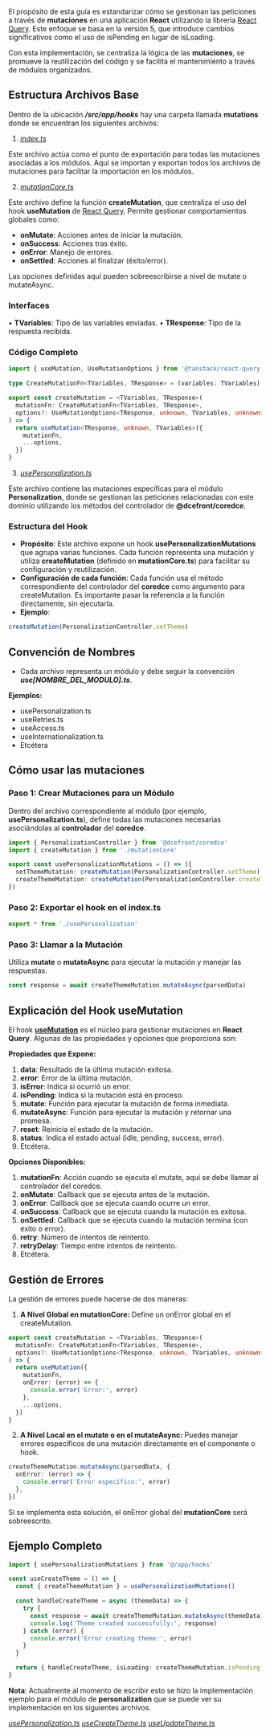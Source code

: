     
El propósito de esta guía es estandarizar cómo se gestionan las peticiones a través de **mutaciones** en una aplicación **React** utilizando la librería [React Query](https://tanstack.com/query/latest/docs/framework/react/overview). Este enfoque se basa en la versión 5, que introduce cambios significativos como el uso de isPending en lugar de isLoading.

Con esta implementación, se centraliza la lógica de las **mutaciones**, se promueve la reutilización del código y se facilita el mantenimiento a través de módulos organizados.

## Estructura Archivos Base

Dentro de la ubicación _**/src/app/hooks**_ hay una carpeta llamada **mutations** donde se encuentran los siguientes archivos:

1. [_index.ts_](https://dev.azure.com/devopsdc-1/Diners%20Blu%202.0/_git/BluAdmin?path=/src/app/hooks/mutations/index.ts)

Este archivo actúa como el punto de exportación para todas las mutaciones asociadas a los módulos. Aquí se importan y exportan todos los archivos de mutaciones para facilitar la importación en los módulos.

2. [_mutationCore.ts_](https://dev.azure.com/devopsdc-1/Diners%20Blu%202.0/_git/BluAdmin?path=/src/app/hooks/mutations/mutationCore.ts)

Este archivo define la función **createMutation**, que centraliza el uso del hook **useMutation** de [React Query](https://tanstack.com/query/v5/docs/framework/react/reference/useMutation). Permite gestionar comportamientos globales como:
- **onMutate**: Acciones antes de iniciar la mutación.
- **onSuccess**: Acciones tras éxito.
- **onError**: Manejo de errores.
- **onSettled**: Acciones al finalizar (éxito/error).
  
Las opciones definidas aquí pueden sobreescribirse a nivel de mutate o mutateAsync.

### Interfaces
• **TVariables**: Tipo de las variables enviadas.
• **TResponse**: Tipo de la respuesta recibida.

### Código Completo
```ts
import { useMutation, UseMutationOptions } from '@tanstack/react-query'

type CreateMutationFn<TVariables, TResponse> = (variables: TVariables) => Promise<TResponse>

export const createMutation = <TVariables, TResponse>(
  mutationFn: CreateMutationFn<TVariables, TResponse>,
  options?: UseMutationOptions<TResponse, unknown, TVariables, unknown>
) => {
  return useMutation<TResponse, unknown, TVariables>({
    mutationFn,
    ...options,
  })
}
```

3. [_usePersonalization.ts_](https://dev.azure.com/devopsdc-1/Diners%20Blu%202.0/_git/BluAdmin?path=/src/app/hooks/mutations/usePersonalization.ts)
  
Este archivo contiene las mutaciones específicas para el módulo **Personalization**, donde se gestionan las peticiones relacionadas con este dominio utilizando los métodos del controlador de **@dcefront/coredce**.
  

### **Estructura del Hook**
- **Propósito**: Este archivo expone un hook **usePersonalizationMutations** que agrupa varias funciones. Cada función representa una mutación y utiliza **createMutation** (definido en **mutationCore.ts**) para facilitar su configuración y reutilización.
- **Configuración de cada función**:
Cada función usa el método correspondiente del controlador del **coredce** como argumento para createMutation. Es importante pasar la referencia a la función directamente, sin ejecutarla.
- **Ejemplo**:
```ts
createMutation(PersonalizationController.setTheme)
```

## **Convención de Nombres**
- Cada archivo representa un módulo y debe seguir la convención **_use[NOMBRE_DEL_MODULO].ts_**.

**Ejemplos:**
- usePersonalization.ts
- useRetries.ts
- useAccess.ts
- useInternationalization.ts
- Etcétera

## Cómo usar las mutaciones

### Paso 1: Crear Mutaciones para un Módulo

Dentro del archivo correspondiente al módulo (por ejemplo, **usePersonalization.ts**), define todas las mutaciones necesarias asociándolas al **controlador** del **coredce**.

```ts
import { PersonalizationController } from '@dcefront/coredce'
import { createMutation } from './mutationCore'

export const usePersonalizationMutations = () => ({
  setThemeMutation: createMutation(PersonalizationController.setTheme),
  createThemeMutation: createMutation(PersonalizationController.createTheme),
})
```
### Paso 2: Exportar el hook en el index.ts
```ts
export * from './usePersonalization'
```

### Paso 3: Llamar a la Mutación
    
Utiliza **mutate** o **mutateAsync** para ejecutar la mutación y manejar las respuestas.

```ts
const response = await createThemeMutation.mutateAsync(parsedData)
```

## Explicación del Hook useMutation

    
El hook [**useMutation**](https://tanstack.com/query/v5/docs/framework/react/reference/useMutation) es el núcleo para gestionar mutaciones en **React Query**. Algunas de las propiedades y opciones que proporciona son:


**Propiedades que Expone:**
1. **data**: Resultado de la última mutación exitosa.
2. **error**: Error de la última mutación.
3. **isError**: Indica si ocurrió un error.
4. **isPending**: Indica si la mutación está en proceso.
5. **mutate**: Función para ejecutar la mutación de forma inmediata.
6. **mutateAsync**: Función para ejecutar la mutación y retornar una promesa.
7. **reset**: Reinicia el estado de la mutación.
8. **status**: Indica el estado actual (idle, pending, success, error).
9. Etcétera.

**Opciones Disponibles:**
1. **mutationFn**: Acción cuando se ejecuta el mutate, aquí se debe llamar al controlador del coredce.
2. **onMutate**: Callback que se ejecuta antes de la mutación.
3. **onError**: Callback que se ejecuta cuando ocurre un error.
4. **onSuccess**: Callback que se ejecuta cuando la mutación es exitosa.
5. **onSettled**: Callback que se ejecuta cuando la mutación termina (con éxito o error).
6. **retry**: Número de intentos de reintento.
7. **retryDelay**: Tiempo entre intentos de reintento.
8. Etcétera.

## Gestión de Errores
    
La gestión de errores puede hacerse de dos maneras:
1. **A Nivel Global en **mutationCore**:**
Define un onError global en el createMutation.

```ts
export const createMutation = <TVariables, TResponse>(
  mutationFn: CreateMutationFn<TVariables, TResponse>,
  options?: UseMutationOptions<TResponse, unknown, TVariables, unknown>
) => {
  return useMutation({
    mutationFn,
    onError: (error) => {
      console.error('Error:', error)
    },
    ...options,
  })
}
```

2. **A Nivel Local en el **mutate** o en el **mutateAsync:****
Puedes manejar errores específicos de una mutación directamente en el componente o hook.
```ts
createThemeMutation.mutateAsync(parsedData, {
  onError: (error) => {
    console.error('Error específico:', error)
  },
})
```
Si se implementa esta solución, el onError global del **mutationCore** será sobreescrito.

## Ejemplo Completo
```ts
import { usePersonalizationMutations } from '@/app/hooks'

const useCreateTheme = () => {
  const { createThemeMutation } = usePersonalizationMutations()

  const handleCreateTheme = async (themeData) => {
    try {
      const response = await createThemeMutation.mutateAsync(themeData)
      console.log('Theme created successfully:', response)
    } catch (error) {
      console.error('Error creating theme:', error)
    }
  }

  return { handleCreateTheme, isLoading: createThemeMutation.isPending }
}
```

**Nota**: Actualmente al momento de escribir esto se hizo la implementación ejemplo para el módulo de **personalization** que se puede ver su implementación en los siguientes archivos.

[_usePersonalization.ts_](https://dev.azure.com/devopsdc-1/Diners%20Blu%202.0/_git/BluAdmin?path=/src/app/hooks/mutations/usePersonalization.ts)
[_useCreateTheme.ts_](https://dev.azure.com/devopsdc-1/Diners%20Blu%202.0/_git/BluAdmin?path=/src/app/(modules)/personalization/hooks/useCreateTheme.ts)
[_useUpdateTheme.ts_](https://dev.azure.com/devopsdc-1/Diners%20Blu%202.0/_git/BluAdmin?path=/src/app/(modules)/personalization/hooks/useUpdateTheme.ts)
